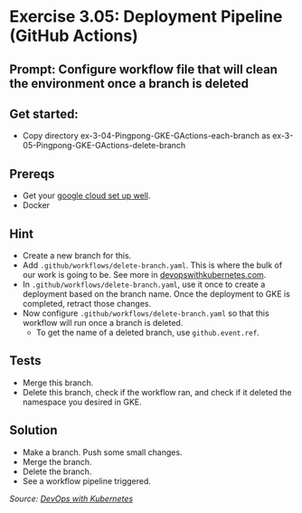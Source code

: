 # Exercise 3.05: Deployment Pipeline (GitHub Actions)

## Prompt: Configure workflow file that will clean the environment once a branch is deleted

## Get started:
- Copy directory ex-3-04-Pingpong-GKE-GActions-each-branch as ex-3-05-Pingpong-GKE-GActions-delete-branch

## Prereqs
- Get your [google cloud set up well](https://cloud.google.com/sdk/docs/install).
- Docker

## Hint
- Create a new branch for this.
- Add `.github/workflows/delete-branch.yaml`. This is where the bulk of our work is going to be. See more in [devopswithkubernetes.com](https://devopswithkubernetes.com/part-3/2-deployment-pipeline).
- In `.github/workflows/delete-branch.yaml`, use it once to create a deployment based on the branch name. Once the deployment to GKE is completed, retract those changes.
- Now configure `.github/workflows/delete-branch.yaml` so that this workflow will run once a branch is deleted.
    - To get the name of a deleted branch, use `github.event.ref`.

## Tests
- Merge this branch.
- Delete this branch, check if the workflow ran, and check if it deleted the namespace you desired in GKE.

## Solution
- Make a branch. Push some small changes.
- Merge the branch.
- Delete the branch.
- See a workflow pipeline triggered.

<i>Source: [DevOps with Kubernetes](https://devopswithkubernetes.com/part-3/2-deployment-pipeline)</i>